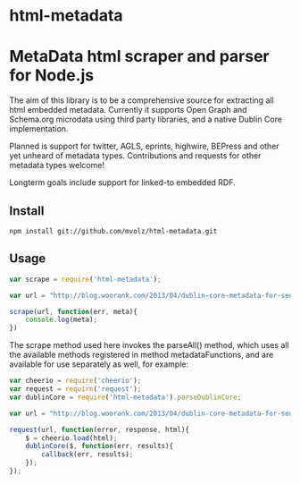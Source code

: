 html-metadata
=============

# MetaData html scraper and parser for Node.js

The aim of this library is to be a comprehensive source for extracting all html embedded metadata. Currently it supports Open Graph and Schema.org microdata using third party libraries, and a native Dublin Core implementation.

Planned is support for twitter, AGLS, eprints, highwire, BEPress and other yet unheard of metadata types. Contributions and requests for other metadata types welcome!

Longterm goals include support for linked-to embedded RDF.

## Install

	npm install git://github.com/mvolz/html-metadata.git

## Usage

```js
var scrape = require('html-metadata');

var url = "http://blog.woorank.com/2013/04/dublin-core-metadata-for-seo-and-usability/";

scrape(url, function(err, meta){
	console.log(meta);
})
```

The scrape method used here invokes the parseAll() method, which uses all the available methods registered in method metadataFunctions, and are available for use separately as well, for example:

```js
var cheerio = require('cheerio');
var request = require('request');
var dublinCore = require('html-metadata').parseDublinCore;

var url = "http://blog.woorank.com/2013/04/dublin-core-metadata-for-seo-and-usability/";

request(url, function(error, response, html){
	$ = cheerio.load(html);
	dublinCore($, function(err, results){
		callback(err, results);
	});
});
```
